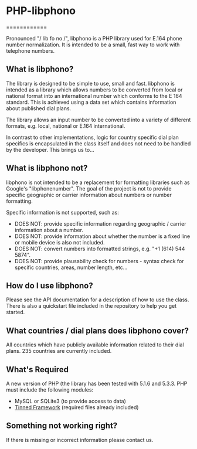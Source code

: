 # PHP-libphono
============

Pronounced "/ lib fo no /", libphono is a PHP library used for E.164 phone number normalization. It is intended to be a small, fast way to work with telephone numbers.

## What is libphono?

The library is designed to be simple to use, small and fast. libphono is intended as a library which allows numbers to be converted from local or national format into an international number which conforms to the E 164 standard. This is achieved using a data set which contains information about published dial plans.

The library allows an input number to be converted into a variety of different formats, e.g. local, national or E.164 international.

In contrast to other implementations, logic for country specific dial plan specifics is encapsulated in the class itself and does not need to be handled by the developer. This brings us to...

## What is libphono not?

libphono is not intended to be a replacement for formatting libraries such as Google's "libphonenumber".  The goal of the project is not to provide specific geographic or carrier information about numbers or number formatting.

Specific information is not supported, such as:
* DOES NOT: provide specific information regarding geographic / carrier information about a number.
* DOES NOT: provide information about whether the number is a fixed line or mobile device is also not included.
* DOES NOT: convert numbers into formatted strings, e.g. "+1 (614) 544 5874".
* DOES NOT: provide plausability check for numbers - syntax check for specific countries, areas, number length, etc…

## How do I use libphono?

Please see the API documentation for a description of how to use the class. There is also a quickstart file included in the repository to help you get started.

## What countries / dial plans does libphono cover?

All countries which have publicly available information related to their dial plans. 235 countries are currently included.

## What's Required

A new version of PHP (the library has been tested with 5.1.6 and 5.3.3.
PHP must include the following modules:
- MySQL or SQLite3 (to provide access to data)
- [Tinned Framework](http://www.tinned-software.net/) (required files already included)

## Something not working right?

If there is missing or incorrect information please contact us.
